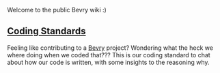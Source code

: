 Welcome to the public Bevry wiki :)

## [Coding Standards](https://github.com/bevry/wiki/wiki/Coding-Standards)

Feeling like contributing to a [Bevry](https://github.com/bevry) project? Wondering what the heck we where doing when we coded that??? This is our coding standard to chat about how our code is written, with some insights to the reasoning why.